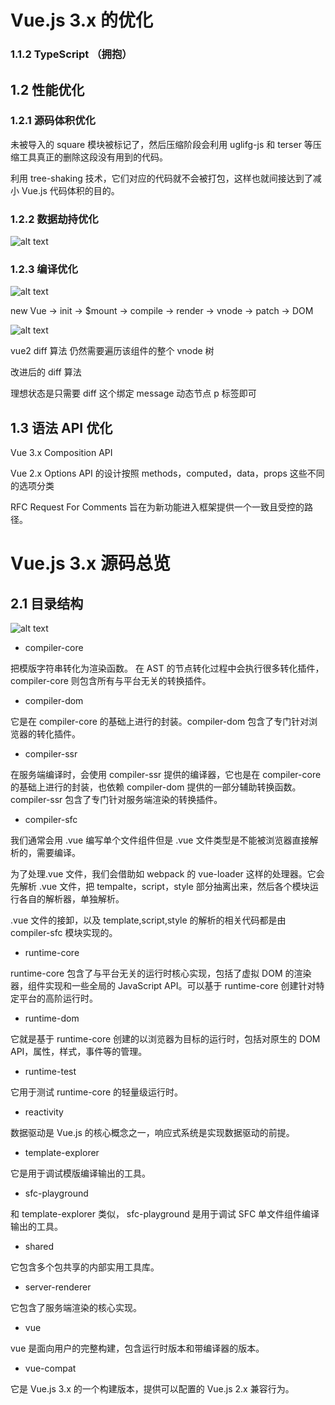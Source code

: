 # Vue.js 3.x 的优化

### 1.1.2 TypeScript （拥抱）

## 1.2 性能优化

### 1.2.1 源码体积优化

未被导入的 square 模块被标记了，然后压缩阶段会利用 uglifg-js 和 terser 等压缩工具真正的删除这段没有用到的代码。

利用 tree-shaking 技术，它们对应的代码就不会被打包，这样也就间接达到了减小 Vue.js 代码体积的目的。

### 1.2.2 数据劫持优化

![alt text](image.png)

### 1.2.3 编译优化

![alt text](image-1.png)

new Vue -> init -> $mount -> compile -> render -> vnode -> patch -> DOM

![alt text](image-2.png)

vue2 diff 算法 仍然需要遍历该组件的整个 vnode 树

改进后的 diff 算法

理想状态是只需要 diff 这个绑定 message 动态节点 p 标签即可

## 1.3 语法 API 优化

Vue 3.x Composition API

Vue 2.x Options API 的设计按照 methods，computed，data，props 这些不同的选项分类

RFC Request For Comments 旨在为新功能进入框架提供一个一致且受控的路径。

# Vue.js 3.x 源码总览

## 2.1 目录结构

![alt text](image-3.png)

- compiler-core

把模版字符串转化为渲染函数。 在 AST 的节点转化过程中会执行很多转化插件，compiler-core 则包含所有与平台无关的转换插件。

- compiler-dom

它是在 compiler-core 的基础上进行的封装。compiler-dom 包含了专门针对浏览器的转化插件。

- compiler-ssr

在服务端编译时，会使用 compiler-ssr 提供的编译器，它也是在 compiler-core 的基础上进行的封装，也依赖 compiler-dom 提供的一部分辅助转换函数。 compiler-ssr 包含了专门针对服务端渲染的转换插件。

- compiler-sfc

我们通常会用 .vue 编写单个文件组件但是 .vue 文件类型是不能被浏览器直接解析的，需要编译。

为了处理.vue 文件，我们会借助如 webpack 的 vue-loader 这样的处理器。它会先解析 .vue 文件，把 tempalte，script，style 部分抽离出来，然后各个模块运行各自的解析器，单独解析。

.vue 文件的接卸，以及 template,script,style 的解析的相关代码都是由 compiler-sfc 模块实现的。

- runtime-core

runtime-core 包含了与平台无关的运行时核心实现，包括了虚拟 DOM 的渲染器，组件实现和一些全局的 JavaScript API。可以基于 runtime-core 创建针对特定平台的高阶运行时。

- runtime-dom

它就是基于 runtime-core 创建的以浏览器为目标的运行时，包括对原生的 DOM API，属性，样式，事件等的管理。

- runtime-test

它用于测试 runtime-core 的轻量级运行时。

- reactivity

数据驱动是 Vue.js 的核心概念之一，响应式系统是实现数据驱动的前提。

- template-explorer

它是用于调试模版编译输出的工具。

- sfc-playground

和 template-explorer 类似， sfc-playground 是用于调试 SFC 单文件组件编译输出的工具。

- shared

它包含多个包共享的内部实用工具库。

- server-renderer

它包含了服务端渲染的核心实现。

- vue

vue 是面向用户的完整构建，包含运行时版本和带编译器的版本。

- vue-compat

它是 Vue.js 3.x 的一个构建版本，提供可以配置的 Vue.js 2.x 兼容行为。
